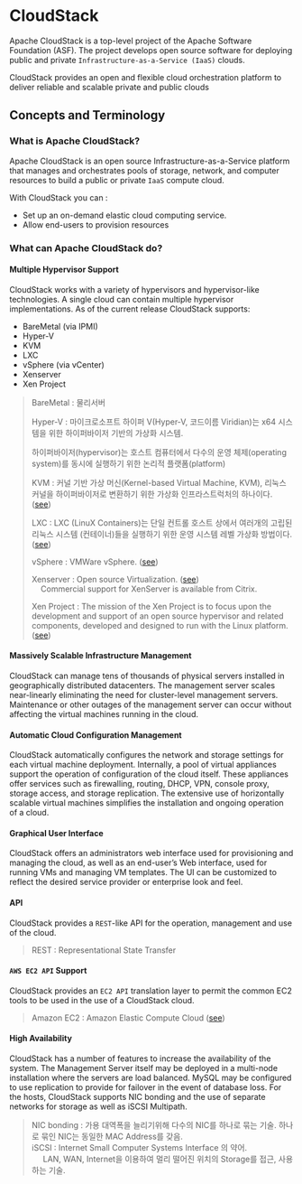 # CloudStack
 Apache CloudStack is a top-level project of the Apache Software Foundation (ASF). The project develops open source software for deploying public and private `Infrastructure-as-a-Service (IaaS)` clouds.  

CloudStack provides an open and flexible cloud orchestration platform to deliver reliable and scalable private and public clouds

## Concepts and Terminology
### What is Apache CloudStack?
 Apache CloudStack is an open source Infrastructure-as-a-Service platform that manages and orchestrates pools of storage, network, and computer resources to build a public or private `IaaS` compute cloud.  

With CloudStack you can :  

- Set up an on-demand elastic cloud computing service.
- Allow end-users to provision resources

### What can Apache CloudStack do?
#### Multiple Hypervisor Support
 CloudStack works with a variety of hypervisors and hypervisor-like technologies. A single cloud can contain multiple hypervisor implementations. As of the current release CloudStack supports:  

- BareMetal (via IPMI)
- Hyper-V
- KVM
- LXC
- vSphere (via vCenter)
- Xenserver
- Xen Project

> BareMetal : 물리서버  
>
> Hyper-V : 마이크로소프트 하이퍼 V(Hyper-V, 코드이름 Viridian)는 x64 시스템을 위한 하이퍼바이저 기반의 가상화 시스템.  
>
> 하이퍼바이저(hypervisor)는 호스트 컴퓨터에서 다수의 운영 체제(operating system)를 동시에 실행하기 위한 논리적 플랫폼(platform)  
>
> KVM : 커널 기반 가상 머신(Kernel-based Virtual Machine, KVM),
 리눅스 커널을 하이퍼바이저로 변환하기 위한 가상화 인프라스트럭처의 하나이다. ([see](https://www.linux-kvm.org/page/Main_Page))  
>
>LXC : LXC (LinuX Containers)는 단일 컨트롤 호스트 상에서 여러개의 고립된 리눅스 시스템 (컨테이너)들을 실행하기 위한 운영 시스템 레벨 가상화 방법이다. ([see](https://linuxcontainers.org/lxc/introduction/))  
>
>vSphere : VMWare vSphere. ([see](https://www.vmware.com/products/vsphere.html))
>
>Xenserver : Open source Virtualization. ([see](https://xenserver.org))  
>&nbsp;&nbsp;&nbsp; Commercial support for XenServer is available from Citrix.
>
>Xen Project : The mission of the Xen Project is to focus upon the development and support of an open source hypervisor and related components, developed and designed to run with the Linux platform. ([see](https://www.xenproject.org))  

#### Massively Scalable Infrastructure Management
CloudStack can manage tens of thousands of physical servers installed in geographically distributed datacenters. The management server scales near-linearly eliminating the need for cluster-level management servers. Maintenance or other outages of the management server can occur without affecting the virtual machines running in the cloud.

#### Automatic Cloud Configuration Management
CloudStack automatically configures the network and storage settings for each virtual machine deployment. Internally, a pool of virtual appliances support the operation of configuration of the cloud itself. These appliances offer services such as firewalling, routing, DHCP, VPN, console proxy, storage access, and storage replication. The extensive use of horizontally scalable virtual machines simplifies the installation and ongoing operation of a cloud.

#### Graphical User Interface
CloudStack offers an administrators web interface used for provisioning and managing the cloud, as well as an end-user’s Web interface, used for running VMs and managing VM templates. The UI can be customized to reflect the desired service provider or enterprise look and feel.

#### API
CloudStack provides a `REST`-like API for the operation, management and use of the cloud.  

> REST : Representational State Transfer


#### `AWS EC2 API` Support
CloudStack provides an `EC2 API` translation layer to permit the common EC2 tools to be used in the use of a CloudStack cloud.  

> Amazon EC2 : Amazon Elastic Compute Cloud ([see](https://aws.amazon.com/ec2/))

#### High Availability
CloudStack has a number of features to increase the availability of the system. The Management Server itself may be deployed in a multi-node installation where the servers are load balanced. MySQL may be configured to use replication to provide for failover in the event of database loss. For the hosts, CloudStack supports NIC bonding and the use of separate networks for storage as well as iSCSI Multipath.  

> NIC bonding : 가용 대역폭을 늘리기위해 다수의 NIC를 하나로 묶는 기술. 하나로 묶인 NIC는 동일한 MAC Address를 갖음.  
> iSCSI :  Internet Small Computer Systems Interface 의 약어.  
> &nbsp;&nbsp;&nbsp;&nbsp; LAN, WAN, Internet을 이용하여 멀리 떨어진 위치의 Storage를 접근, 사용하는 기술.
